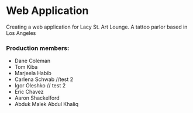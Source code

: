 # Web Application
  Creating a web application for Lacy St. Art Lounge. A tattoo parlor based in Los Angeles


### Production members:
- Dane Coleman
- Tom Kiba
- Marjeela Habib 
- Carlena Schwab //test 2
- Igor Oleshko // test 2
- Eric Chavez
- Aaron Shackelford
- Abduk Malek Abdul Khaliq

